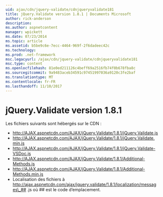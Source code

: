 ```yaml
---
uid: ajax/cdn/jquery-validate/cdnjqueryvalidate181
title: jQuery.Validate version 1.8.1 | Documents Microsoft
author: rick-anderson
description: 
ms.author: aspnetcontent
manager: wpickett
ms.date: 07/23/2014
ms.topic: article
ms.assetid: b5be9c6e-7ecc-4464-969f-2f6dadeec42c
ms.technology: 
ms.prod: .net-framework
msc.legacyurl: /ajax/cdn/jquery-validate/cdnjqueryvalidate181
msc.type: content
ms.openlocfilehash: 81e0ed211126c4beff69a2516fb74f0b678fba8c
ms.sourcegitcommit: 9a9483aceb34591c97451997036a9120c3fe2baf
ms.translationtype: MT
ms.contentlocale: fr-FR
ms.lasthandoff: 11/10/2017
---
```

<a name="jqueryvalidate-version-181"></a>jQuery.Validate version 1.8.1
====================
Les fichiers suivants sont hébergés sur le CDN :

- http://AJAX.aspnetcdn.com/AJAX/jQuery.Validate/1.8.1/jQuery.Validate.js
- http://AJAX.aspnetcdn.com/AJAX/jQuery.Validate/1.8.1/jQuery.Validate.min.js
- http://AJAX.aspnetcdn.com/AJAX/jQuery.Validate/1.8.1/jQuery.Validate-VSDoc.js
- http://AJAX.aspnetcdn.com/AJAX/jQuery.Validate/1.8.1/Additional-Methods.js
- http://AJAX.aspnetcdn.com/AJAX/jQuery.Validate/1.8.1/Additional-Methods.min.js
- Localisation des fichiers à http://ajax.aspnetcdn.com/ajax/jquery.validate/1.8.1/localization/messages\_## .js où ## est le code d’emplacement.
